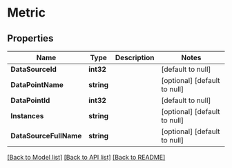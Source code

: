 # Metric

## Properties
Name | Type | Description | Notes
------------ | ------------- | ------------- | -------------
**DataSourceId** | **int32** |  | [default to null]
**DataPointName** | **string** |  | [optional] [default to null]
**DataPointId** | **int32** |  | [default to null]
**Instances** | **string** |  | [optional] [default to null]
**DataSourceFullName** | **string** |  | [optional] [default to null]

[[Back to Model list]](../README.md#documentation-for-models) [[Back to API list]](../README.md#documentation-for-api-endpoints) [[Back to README]](../README.md)



